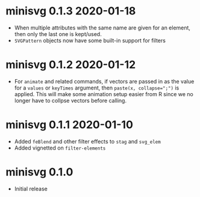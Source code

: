 
# minisvg 0.1.3  2020-01-18

* When multiple attributes with the same name are given for an element, then 
  only the last one is kept/used.
* `SVGPattern` objects now have some built-in support for filters

# minisvg 0.1.2  2020-01-12

* For `animate` and related commands, if vectors are passed in as the value
  for a `values` or `keyTimes` argument, then `paste(x, collapse=";")` is applied. 
  This will make some animation setup easier from R since we no longer have 
  to collpse vectors before calling.

# minisvg 0.1.1  2020-01-10

* Added `feBlend` and other filter effects to `stag` and `svg_elem`
* Added vignetted on `filter-elements`

# minisvg 0.1.0

* Initial release
